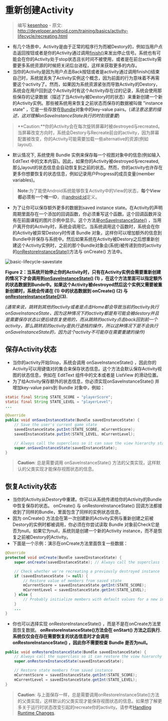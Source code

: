 # 重新创建Activity

> 编写:[kesenhoo](https://github.com/kesenhoo) - 原文: <http://developer.android.com/training/basics/activity-lifecycle/recreating.html>

* 有几个场景中，Activity是由于正常的程序行为而被Destory的，例如当用户点击返回按钮或者是你的Activity通过调用<a href="http://developer.android.com/reference/android/app/Activity.html#finish()">finish()</a>来发出停止信号。系统也有可能会在你的Activity处于stop状态且长时间不被使用，或者是在前台activity需要更多系统资源的时候把关闭后台进程，这样来获取更多的内存。
* 当你的Activity是因为用户点击Back按钮或者是activity通过调用finish()结束自己时，系统就丢失了Activity实例这个概念，因为前面的行为意味着不再需要这个activity了。然而，如果因为系统资源紧张而导致Activity的Destory， 系统会在用户回到这个Activity时有这个Activity存在过的记录，系统会使用那些保存的记录数据（描述了当Activity被Destory时的状态）来重新创建一个新的Activity实例。那些被系统用来恢复之前状态而保存的数据被叫做 "instance state" ，它是一些存放在[Bundle](http://developer.android.com/reference/android/os/Bundle.html)对象中的key-value pairs。(*请注意这里的描述，这对理解onSaveInstanceState执行的时刻很重要*)

> **Caution:**你的Activity会在每次旋转屏幕时被destroyed与recreated。当屏幕改变方向时，系统会Destory与Recreate前台的activity，因为屏幕配置被改变，你的Activity可能需要加载一些alternative的资源(例如layout).

<!-- more -->

* 默认情况下, 系统使用 Bundle 实例来保存每一个视图对象中的信息(例如输入EditText 中的文本内容)。因此，如果你的Activity被destroyed与recreated, 那么layout的状态信息会自动恢复到之前的状态。然而，你的activity也许存在更多你想要恢复的状态信息，例如记录用户Progress的成员变量(member variables)。

> **Note**:为了能使Android系统能够恢复Activity中的View的状态，**每个View都必须有一个唯一ID**，由[android:id](http://developer.android.com/reference/android/view/View.html#attr_android:id)定义。

* 为了让你可以保存额外更多的数据到saved instance state。在Activity的声明周期里面存在一个添加的回调函数，你必须重写这个函数。这个回调函数并没有在前面课程的图片示例中显示。这个方法是<a href="http://developer.android.com/reference/android/app/Activity.html#onSaveInstanceState(android.os.Bundle)">onSaveInstanceState()</a> ，当用户离开你的Activity时，系统会调用它。当系统调用这个函数时，系统会在你的Activity被异常Destory时传递 Bundle 对象，这样你可以增加额外的信息到Bundle中并保存与系统中。然后如果系统在Activity被Destory之后想重新创建这个Activity实例时，之前的那个Bundle对象会(系统)被传递到你的activity的<a href="http://developer.android.com/reference/android/app/Activity.html#onRestoreInstanceState(android.os.Bundle)">onRestoreInstanceState()</a>方法与 onCreate() 方法中。

![basic-lifecycle-savestate](basic-lifecycle-savestate.png)

**Figure 2：当系统开始停止你的Activity时，只有在Activity实例会需要重新创建的情况下才会调用到<a href="http://developer.android.com/reference/android/app/Activity.html#onSaveInstanceState(android.os.Bundle)">onSaveInstanceState()</a> (1) ，在这个方法里面可以指定额外的状态数据到Bunde中。如果这个Activity被destroyed然后这个实例又需要被重新创建时，系统会传递在 (1) 中的状态数据到 onCreate()  (2) 与 <a href="http://developer.android.com/reference/android/app/Activity.html#onRestoreInstanceState(android.os.Bundle)">onRestoreInstanceState()</a>(3).**

*(通常来说，跳转到其他的activity或者是点击Home都会导致当前的activity执行onSaveInstanceState，因为这种情况下的activity都是有可能会被destory并且是需要保存状态以便后续恢复使用的，而从跳转的activity点击back回到前一个activity，那么跳转前的activity是执行退栈的操作，所以这种情况下是不会执行onSaveInstanceState的，因为这个activity不可能存在需要重建的操作)*



## 保存Activity状态

* 当你的activity开始Stop，系统会调用 onSaveInstanceState() ，因此你的Activity可以用键值对的集合来保存状态信息。这个方法会默认保存Activity视图的状态信息，例如在 EditText 组件中的文本或者是 ListView 的滑动位置。
* 为了给Activity保存额外的状态信息，你必须实现onSaveInstanceState() 并增加key-value pairs到 Bundle 对象中，例如：

```java
static final String STATE_SCORE = "playerScore";
static final String STATE_LEVEL = "playerLevel";
...

@Override
public void onSaveInstanceState(Bundle savedInstanceState) {
    // Save the user's current game state
    savedInstanceState.putInt(STATE_SCORE, mCurrentScore);
    savedInstanceState.putInt(STATE_LEVEL, mCurrentLevel);

    // Always call the superclass so it can save the view hierarchy state
    super.onSaveInstanceState(savedInstanceState);
}
```

> **Caution**: 总是需要调用 onSaveInstanceState() 方法的父类实现，这样默认的父类实现才能保存视图状态的信息。

## 恢复Activity状态

* 当你的Activity从Destory中重建。你可以从系统传递给你的Activity的Bundle中恢复保存的状态。 onCreate() 与 onRestoreInstanceState() 回调方法都接收到了同样的Bundle，里面包含了同样的实例状态信息。
* 因为 onCreate() 方法会在第一次创建新的Activity实例与重新创建之前被Destory的实例时都被调用，你必须在你尝试读取 Bundle 对象前Check它是否为null。如果它为null，系统则是创建一个新的Activity instance，而不是恢复之前被Destory的Activity。
* 下面是一个示例：演示在onCreate方法里面恢复一些数据：

```java
@Override
protected void onCreate(Bundle savedInstanceState) {
    super.onCreate(savedInstanceState); // Always call the superclass first

    // Check whether we're recreating a previously destroyed instance
    if (savedInstanceState != null) {
        // Restore value of members from saved state
        mCurrentScore = savedInstanceState.getInt(STATE_SCORE);
        mCurrentLevel = savedInstanceState.getInt(STATE_LEVEL);
    } else {
        // Probably initialize members with default values for a new instance
    }
    ...
}
```

* 你也可以选择实现 onRestoreInstanceState()  ，而是不是在onCreate方法里面恢复数据。 **onRestoreInstanceState()方法会在 onStart() 方法之后执行. 系统仅仅会在存在需要恢复的状态信息时才会调用 onRestoreInstanceState() ，因此你不需要检查 Bundle 是否为null。**

```java
public void onRestoreInstanceState(Bundle savedInstanceState) {
    // Always call the superclass so it can restore the view hierarchy
    super.onRestoreInstanceState(savedInstanceState);

    // Restore state members from saved instance
    mCurrentScore = savedInstanceState.getInt(STATE_SCORE);
    mCurrentLevel = savedInstanceState.getInt(STATE_LEVEL);
}
```

> **Caution**: 与上面保存一样，总是需要调用onRestoreInstanceState()方法的父类实现，这样默认的父类实现才能保存视图状态的信息。如果想了解更多关于运行时状态改变引起的recreate你的activity。请参考[Handling Runtime Changes](http://developer.android.com/guide/topics/resources/runtime-changes.html).
